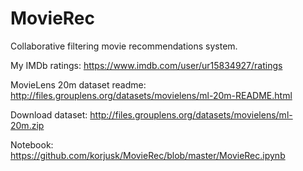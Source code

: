 # MovieRec

Collaborative filtering movie recommendations system. 

My IMDb ratings:
https://www.imdb.com/user/ur15834927/ratings

MovieLens 20m dataset readme:
http://files.grouplens.org/datasets/movielens/ml-20m-README.html

Download dataset:
http://files.grouplens.org/datasets/movielens/ml-20m.zip

Notebook:
https://github.com/korjusk/MovieRec/blob/master/MovieRec.ipynb
